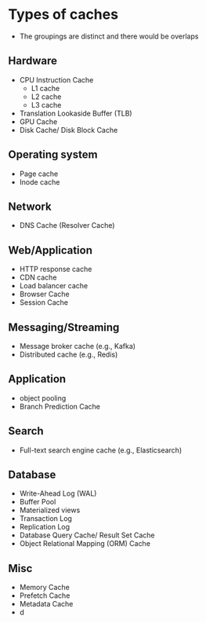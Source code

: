 # Types of caches 

- The groupings are distinct and there would be overlaps

## Hardware 

- CPU Instruction Cache
  - L1 cache
  - L2 cache
  - L3 cache
- Translation Lookaside Buffer (TLB)
- GPU Cache
- Disk Cache/ Disk Block Cache

## Operating system 

- Page cache
- Inode cache

## Network 

- DNS Cache (Resolver Cache)

## Web/Application 

- HTTP response cache
- CDN cache
- Load balancer cache
- Browser Cache
- Session Cache

## Messaging/Streaming

- Message broker cache (e.g., Kafka)
- Distributed cache (e.g., Redis)

## Application 

- object pooling
- Branch Prediction Cache

## Search 

- Full-text search engine cache (e.g., Elasticsearch)

## Database 

- Write-Ahead Log (WAL)
- Buffer Pool
- Materialized views
- Transaction Log
- Replication Log
- Database Query Cache/ Result Set Cache
- Object Relational Mapping (ORM) Cache

## Misc

- Memory Cache
- Prefetch Cache
- Metadata Cache
- d